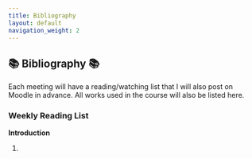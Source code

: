 ```yaml
---
title: Bibliography
layout: default
navigation_weight: 2
---
```

## :books: Bibliography :books:

Each meeting will have a reading/watching list that I will also post on Moodle
in advance. All works used in the course will also be listed here.

### Weekly Reading List

**Introduction**

1.
